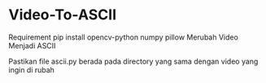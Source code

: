 # Video-To-ASCII
Requirement pip install opencv-python numpy pillow
Merubah Video Menjadi ASCII


Pastikan file ascii.py berada pada directory yang sama dengan video yang ingin di rubah

